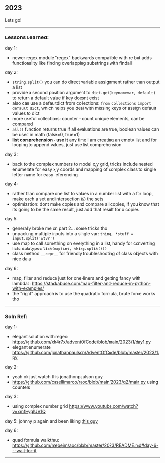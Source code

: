 ## 2023 
Lets go! 

----  
### Lessons Learned: 
day 1: 
- newer regex module "regex" backwards compatible with re but adds functionality like finding overlapping substrings with findall  

day 2: 
- `string.split()` you can do direct variable assignment rather than output a list
- provide a second position argument to `dict.get(keynamevar, default)` to return a default value if key doesnt exist
- also can use a defaultdict from collections: `from collections import default dict`, which helps you deal with missing keys or assign default values to dict
- more useful collections: counter - count unique elements, can be compared
- `all()` function returns true if all evaluations are true, boolean values can be used in math (false=0, true=1)
- **list comprehension - use it** any time i am creating an empty list and for looping to append values, just use list comprehension

day 3:
- back to the complex numbers to model x,y grid, tricks include nested enumerate for easy x,y coords and mapping of complex class to single letter name for easy referencing  

day 4: 
- rather than compare one list to values in a number list with a for loop, make each a set and intersection (`&`) the sets
- optimization: dont make copies and compare all copies, if you know that its going to be the same result, just add that result for x copies

day 5:
- generally broke me on part 2... some tricks tho
- unpacking multiple inputs into a single var: `thing, *stuff = input.split('wtvr')`
- use map to call something on everything in a list, handy for converting lists datatypes `list(map(int, thing.split()))`
- class method `__repr__` for friendly troubleshooting of class objects with nice data  

day 6: 
- map, filter and reduce just for one-liners and getting fancy with lambdas: https://stackabuse.com/map-filter-and-reduce-in-python-with-examples/
- the "right" approach is to use the quadratic formula, brute force works tho


------- 


### Soln Ref: 
day 1:
- elegant solution with regex: https://github.com/xb4r7x/adventOfCode/blob/main/2023/1/day1.py
- elegant enumerate https://github.com/jonathanpaulson/AdventOfCode/blob/master/2023/1.py 

day 2: 
- yeah ok just watch this jonathonpaulson guy 
- https://github.com/casellimarco/raoc/blob/main/2023/q2/main.py using counters  

day 3:
- using complex number grid https://www.youtube.com/watch?v=xmfHyglUV1Q

day 5: johnny p again and been liking [this guy](https://www.youtube.com/watch?v=b8ka6eZ4Vbk&t=11s)

day 6:
- quad formula walkthru: https://github.com/mebeim/aoc/blob/master/2023/README.md#day-6---wait-for-it 
----  

